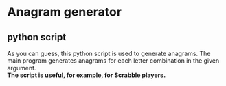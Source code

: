 # Anagram generator
## python script

As you can guess, this python script is used to generate anagrams.
The main program generates anagrams for each letter combination in the given argument.  
**The script is useful, for example, for Scrabble players.**